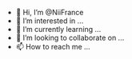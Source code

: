 - 👋 Hi, I’m @NiiFrance
- 👀 I’m interested in ...
- 🌱 I’m currently learning ...
- 💞️ I’m looking to collaborate on ...
- 📫 How to reach me ...

<!---
NiiFrance/NiiFrance is a ✨ special ✨ repository because its `README.md` (this file) appears on your GitHub profile.
You can click the Preview link to take a look at your changes.
--->
